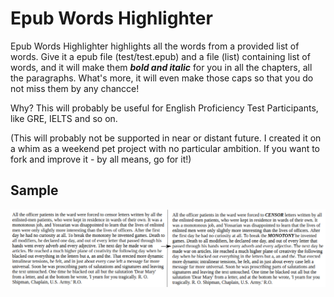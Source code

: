 # Epub Words Highlighter

Epub Words Highlighter highlights all the words from a provided list of words. Give it a epub file (test/test.epub) and a file (list) containing list of words, and it will make them ***bold and italic*** for you in all the chapters, all the paragraphs. What's more, it will even make those caps so that you do not miss them by any chancce!

Why? This will probably be useful for English Proficiency Test Participants, like GRE, IELTS and so on.

(This will probably not be supported in near or distant future. I created it on a whim as a weekend pet project with no particular ambition. If you want to fork and improve it - by all means, go for it!)

## Sample

![](https://raw.githubusercontent.com/LordAmit/epub-highlighter/assets/imgs/epub_highlighted.png)